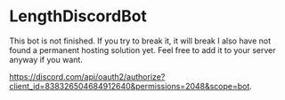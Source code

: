 # LengthDiscordBot

This bot is not finished. If you try to break it, it will break I also have not found a permanent hosting solution yet. Feel free to add it to your server anyway if you want. 

https://discord.com/api/oauth2/authorize?client_id=838326504684912640&permissions=2048&scope=bot.
